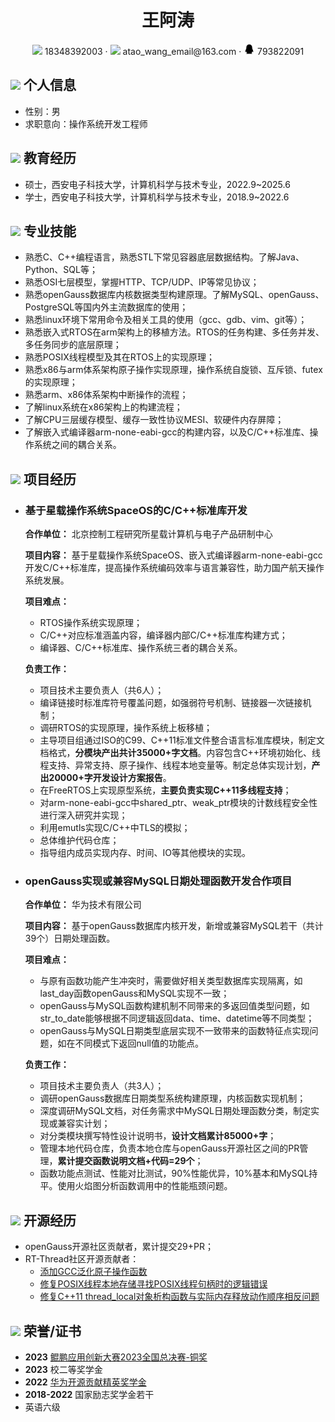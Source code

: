 <center>
     <h1>王阿涛</h1>
     <div>
         <span>
             <img src="assets/phone-solid.svg" width="18px">
             18348392003
         </span>
         ·
         <span>
             <img src="assets/envelope-solid.svg" width="18px">
             atao_wang_email@163.com
         </span>
         ·
         <span>
             <img src="assets/qq-fill.svg" width="18px">
             793822091
         </span>
     </div>
 </center>

 ## <img src="assets/info-circle-solid.svg" width="30px"> 个人信息 

 - 性别：男
 - 求职意向：操作系统开发工程师

## <img src="assets/graduation-cap-solid.svg" width="30px"> 教育经历

- 硕士，西安电子科技大学，计算机科学与技术专业，2022.9~2025.6
- 学士，西安电子科技大学，计算机科学与技术专业，2018.9~2022.6

## <img src="assets/tools-solid.svg" width="30px"> 专业技能

- 熟悉C、C++编程语言，熟悉STL下常见容器底层数据结构。了解Java、Python、SQL等；
- 熟悉OSI七层模型，掌握HTTP、TCP/UDP、IP等常见协议；
- 熟悉openGauss数据库内核数据类型构建原理。了解MySQL、openGauss、PostgreSQL等国内外主流数据库的使用；
- 熟悉linux环境下常用命令及相关工具的使用（gcc、gdb、vim、git等）；
- 熟悉嵌入式RTOS在arm架构上的移植方法。RTOS的任务构建、多任务并发、多任务同步的底层原理；
- 熟悉POSIX线程模型及其在RTOS上的实现原理；
- 熟悉x86与arm体系架构原子操作实现原理，操作系统自旋锁、互斥锁、futex的实现原理；
- 熟悉arm、x86体系架构中断操作的流程；
- 了解linux系统在x86架构上的构建流程；
- 了解CPU三层缓存模型、缓存一致性协议MESI、软硬件内存屏障；
- 了解嵌入式编译器arm-none-eabi-gcc的构建内容，以及C/C++标准库、操作系统之间的耦合关系。

## <img src="assets/project-diagram-solid.svg" width="30px"> 项目经历

- ### 基于星载操作系统SpaceOS的C/C++标准库开发

    **合作单位：** 北京控制工程研究所星载计算机与电子产品研制中心

    **项目内容：** 基于星载操作系统SpaceOS、嵌入式编译器arm-none-eabi-gcc开发C/C++标准库，提高操作系统编码效率与语言兼容性，助力国产航天操作系统发展。

    **项目难点：** 
    - RTOS操作系统实现原理；
    - C/C++对应标准涵盖内容，编译器内部C/C++标准库构建方式；
    - 编译器、C/C++标准库、操作系统三者的耦合关系。

    **负责工作：**
    - 项目技术主要负责人（共6人）；
    - 编译链接时标准库符号覆盖问题，如强弱符号机制、链接器一次链接机制；
    - 调研RTOS的实现原理，操作系统上板移植；
    - 主导项目组通过ISO的C99、C++11标准文件整合语言标准库模块，制定文档格式，**分模块产出共计35000+字文档**。内容包含C++环境初始化、线程支持、异常支持、原子操作、线程本地变量等。制定总体实现计划，**产出20000+字开发设计方案报告**。
    - 在FreeRTOS上实现原型系统，**主要负责实现C++11多线程支持**；
    - 对arm-none-eabi-gcc中shared_ptr、weak_ptr模块的计数线程安全性进行深入研究并实现；
    - 利用emutls实现C/C++中TLS的模拟；
    - 总体维护代码仓库；
    - 指导组内成员实现内存、时间、IO等其他模块的实现。

- ### openGauss实现或兼容MySQL日期处理函数开发合作项目

    **合作单位：** 华为技术有限公司

    **项目内容：** 基于openGauss数据库内核开发，新增或兼容MySQL若干（共计39个）日期处理函数。
    
    **项目难点：** 
    - 与原有函数功能产生冲突时，需要做好相关类型数据库实现隔离，如last_day函数openGauss和MySQL实现不一致；
    - openGauss与MySQL函数构建机制不同带来的多返回值类型问题，如str_to_date能够根据不同逻辑返回data、time、datetime等不同类型；
    - openGauss与MySQL日期类型底层实现不一致带来的函数特征点实现问题，如在不同模式下返回null值的功能点。

    **负责工作：**
    - 项目技术主要负责人（共3人）；
    - 调研openGauss数据库日期类型系统构建原理，内核函数实现机制；
    - 深度调研MySQL文档，对任务需求中MySQL日期处理函数分类，制定实现或兼容实计划；
    - 对分类模块撰写特性设计说明书，**设计文档累计85000+字**；
    - 管理本地代码仓库，负责本地仓库与openGauss开源社区之间的PR管理，**累计提交函数说明文档+代码=29个**；
    - 函数功能点测试、性能对比测试，90%性能优异，10%基本和MySQL持平。使用火焰图分析函数调用中的性能瓶颈问题。

## <img src="assets/github-brands.svg" width="30px"> 开源经历

- openGauss开源社区贡献者，累计提交29+PR；
- RT-Thread社区开源贡献者：
  - <a href="https://github.com/RT-Thread/rt-thread/pull/8648">添加GCC泛化原子操作函数</a>
  - <a href="https://github.com/RT-Thread/rt-thread/pull/8790">修复POSIX线程本地存储寻找POSIX线程句柄时的逻辑错误</a>
  - <a href="https://github.com/RT-Thread/rt-thread/pull/8802">修复C++11 thread_local对象析构函数与实际内存释放动作顺序相反问题</a>

## <img src="assets/briefcase-solid.svg" width="30px"> 荣誉/证书

- **2023** <a href="https://www.hikunpeng.com/developer/contests/kunpeng-competition2023?tab=2">鲲鹏应用创新大赛2023全国总决赛-铜奖</a>
- **2023** 校二等奖学金
- **2022** <a href="https://edu.hicomputing.huawei.com/openeuler-opengauss-talent/award">华为开源贡献精英奖学金</a>
- **2018-2022** 国家励志奖学金若干
- 英语六级